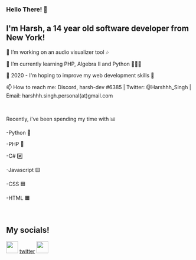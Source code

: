 ### Hello There! 👋

## I'm Harsh, a 14 year old software developer from New York!

🔭 I’m working on an audio visualizer tool 🎶

🧠 I’m currently learning PHP, Algebra II and Python 🐍🐘➗

🥅 2020 - I'm hoping to improve my web development skills 💪

📫 How to reach me: Discord, harsh-dev #6385 | Twitter: @Harshhh_Singh | Email: harshhh.singh.personal(at)gmail.com

<br />

Recently, i've been spending my time with 📊

-Python 🐍

-PHP 🐘

-C# #️⃣ 

-Javascript 🟨

-CSS 🟦

-HTML 🟧

<br />

## My socials!

<img height="32" width="32" src="https://cdn.jsdelivr.net/npm/simple-icons@v3/icons/twitter.svg" target="_blank" /> [twitter]
<img height="32" width="32" src="https://cdn.jsdelivr.net/npm/simple-icons@v3/icons/youtube.svg" target="_blank" />

[twitter]: https://twitter.com/Harshhh_singh
